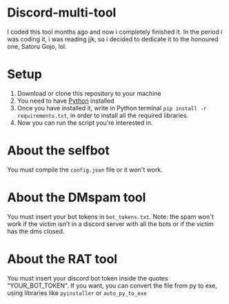 # Discord-multi-tool
I coded this tool months ago and now i completely finished it. In the period i was coding it, i was reading jjk, so i decided to dedicate it to the honoured one, Satoru Gojo, lol.
# Setup
1. Download or clone this repository to your machine
2. You need to have [Python](https://www.python.org/) installed 
3. Once you have installed it, write in Python terminal `pip install -r requirements.txt`, in order to install all the required libraries.
4. Now you can run the script you're interested in.
# About the selfbot
You must compile the `config.json` file or it won't work.
# About the DMspam tool
You must insert your bot tokens in `bot_tokens.txt`. 
Note: the spam won't work if the victim isn't in a discord server with all the bots or if the victim has the dms closed.
# About the RAT tool
You must insert your discord bot token inside the quotes "YOUR_BOT_TOKEN". 
If you want, you can convert the file from py to exe, using libraries like `pyinstaller` or `auto_py_to_exe`
